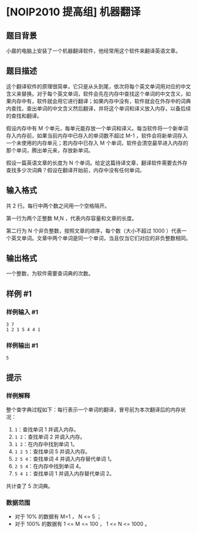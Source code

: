 # [NOIP2010 提高组] 机器翻译

## 题目背景

小晨的电脑上安装了一个机器翻译软件，他经常用这个软件来翻译英语文章。

## 题目描述

这个翻译软件的原理很简单，它只是从头到尾，依次将每个英文单词用对应的中文含义来替换。对于每个英文单词，软件会先在内存中查找这个单词的中文含义，如果内存中有，软件就会用它进行翻译；如果内存中没有，软件就会在外存中的词典内查找，查出单词的中文含义然后翻译，并将这个单词和译义放入内存，以备后续的查找和翻译。

假设内存中有  M  个单元，每单元能存放一个单词和译义。每当软件将一个新单词存入内存前，如果当前内存中已存入的单词数不超过  M-1 ，软件会将新单词存入一个未使用的内存单元；若内存中已存入  M  个单词，软件会清空最早进入内存的那个单词，腾出单元来，存放新单词。

假设一篇英语文章的长度为  N  个单词。给定这篇待译文章，翻译软件需要去外存查找多少次词典？假设在翻译开始前，内存中没有任何单词。

## 输入格式

共  2  行。每行中两个数之间用一个空格隔开。

第一行为两个正整数  M,N ，代表内存容量和文章的长度。

第二行为  N  个非负整数，按照文章的顺序，每个数（大小不超过  1000 ）代表一个英文单词。文章中两个单词是同一个单词，当且仅当它们对应的非负整数相同。

## 输出格式

一个整数，为软件需要查词典的次数。

## 样例 #1

### 样例输入 #1

```
3 7
1 2 1 5 4 4 1
```

### 样例输出 #1

```
5
```

## 提示

### 样例解释

整个查字典过程如下：每行表示一个单词的翻译，冒号前为本次翻译后的内存状况：

1. `1`：查找单词 1 并调入内存。
2. `1 2`：查找单词 2 并调入内存。
3. `1 2`：在内存中找到单词 1。
4. `1 2 5`：查找单词 5 并调入内存。
5. `2 5 4`：查找单词 4 并调入内存替代单词 1。
6. `2 5 4`：在内存中找到单词 4。
7. `5 4 1`：查找单词 1 并调入内存替代单词 2。

共计查了  5  次词典。

### 数据范围

- 对于  10\%  的数据有  M=1 ， N  <= 5 ；
- 对于  100\%  的数据有  1  <= M  <= 100 ， 1  <= N  <= 1000 。